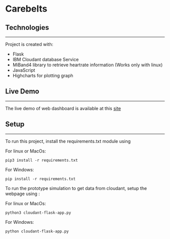 # Carebelts


## Technologies
------------
Project is created with:
* Flask
* IBM Cloudant database Service
* MiBand4 library to retrieve heartrate information (Works only with linux)
* JavaScript
* Highcharts for plotting graph


## Live Demo
------------
The live demo of web dashboard is available at this [site]((https://carebelts.jxt1n.repl.co/))


## Setup
------------
To run this project, install the requirements.txt module using 

For linux or MacOs:
```
pip3 install -r requirements.txt
```

For Windows:
```
pip install -r requirements.txt
```

To run the prototype simulation to get data from cloudant, setup the webpage using :

For linux or MacOs:
```
python3 cloudant-flask-app.py
```

For Windows:
```
python cloudant-flask-app.py
```